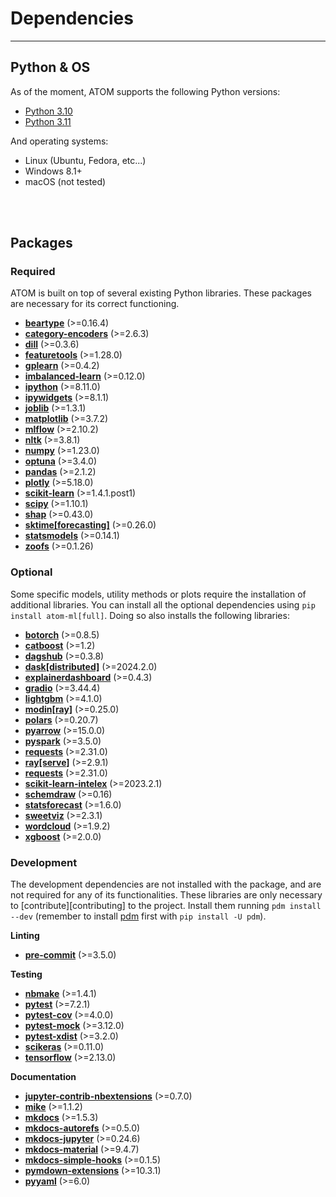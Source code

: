 # Dependencies
--------------

## Python & OS

As of the moment, ATOM supports the following Python versions:

* [Python 3.10](https://www.python.org/downloads/release/python-3100/)
* [Python 3.11](https://www.python.org/downloads/release/python-3110/)

And operating systems:

 * Linux (Ubuntu, Fedora, etc...)
 * Windows 8.1+
 * macOS (not tested)

<br><br>


## Packages

### Required

ATOM is built on top of several existing Python libraries. These
packages are necessary for its correct functioning.

* **[beartype](https://beartype.readthedocs.io/en/latest/)** (>=0.16.4)
* **[category-encoders](https://contrib.scikit-learn.org/categorical-encoding/index.html)** (>=2.6.3)
* **[dill](https://pypi.org/project/dill/)** (>=0.3.6)
* **[featuretools](https://www.featuretools.com/)** (>=1.28.0)
* **[gplearn](https://gplearn.readthedocs.io/en/stable/index.html)** (>=0.4.2)
* **[imbalanced-learn](https://imbalanced-learn.readthedocs.io/en/stable/api.html)** (>=0.12.0)
* **[ipython](https://ipython.readthedocs.io/en/stable/)** (>=8.11.0)
* **[ipywidgets](https://pypi.org/project/ipywidgets/)** (>=8.1.1)
* **[joblib](https://joblib.readthedocs.io/en/latest/)** (>=1.3.1)
* **[matplotlib](https://matplotlib.org/)** (>=3.7.2)
* **[mlflow](https://mlflow.org/)** (>=2.10.2)
* **[nltk](https://www.nltk.org/)** (>=3.8.1)
* **[numpy](https://numpy.org/)** (>=1.23.0)
* **[optuna](https://optuna.org/)** (>=3.4.0)
* **[pandas](https://pandas.pydata.org/)** (>=2.1.2)
* **[plotly](https://plotly.com/python/)** (>=5.18.0)
* **[scikit-learn](https://scikit-learn.org/stable/)** (>=1.4.1.post1)
* **[scipy](https://www.scipy.org/)** (>=1.10.1)
* **[shap](https://github.com/slundberg/shap/)** (>=0.43.0)
* **[sktime[forecasting]](http://www.sktime.net/en/latest/)** (>=0.26.0)
* **[statsmodels](https://www.statsmodels.org/stable/index.html)** (>=0.14.1)
* **[zoofs](https://jaswinder9051998.github.io/zoofs/)** (>=0.1.26)


### Optional

Some specific models, utility methods or plots require the installation of
additional libraries. You can install all the optional dependencies using
`pip install atom-ml[full]`. Doing so also installs the following libraries:

* **[botorch](https://botorch.org/docs/introduction)** (>=0.8.5)
* **[catboost](https://catboost.ai/docs/concepts/about.html)** (>=1.2)
* **[dagshub](https://github.com/DagsHub/client)** (>=0.3.8)
* **[dask[distributed]](https://dask.org/)** (>=2024.2.0)
* **[explainerdashboard](https://explainerdashboard.readthedocs.io/en/latest/)** (>=0.4.3)
* **[gradio](https://github.com/gradio-app/gradio)** (>=3.44.4)
* **[lightgbm](https://lightgbm.readthedocs.io/en/latest/)** (>=4.1.0)
* **[modin[ray]](https://modin.readthedocs.io/en/stable/)** (>=0.25.0)
* **[polars](https://pola.rs/)** (>=0.20.7)
* **[pyarrow](https://arrow.apache.org/docs/python/)** (>=15.0.0)
* **[pyspark](https://github.com/apache/spark/tree/master/python)** (>=3.5.0)
* **[requests](https://requests.readthedocs.io/en/latest/)** (>=2.31.0)
* **[ray[serve]](https://docs.ray.io/en/latest/)** (>=2.9.1)
* **[requests](https://requests.readthedocs.io/en/latest/)** (>=2.31.0)
* **[scikit-learn-intelex](https://github.com/intel/scikit-learn-intelex)** (>=2023.2.1)
* **[schemdraw](https://schemdraw.readthedocs.io/en/latest/index.html)** (>=0.16)
* **[statsforecast](https://github.com/Nixtla/statsforecast/)** (>=1.6.0)
* **[sweetviz](https://github.com/fbdesignpro/sweetviz)** (>=2.3.1)
* **[wordcloud](http://amueller.github.io/word_cloud/)** (>=1.9.2)
* **[xgboost](https://xgboost.readthedocs.io/en/latest/)** (>=2.0.0)


### Development

The development dependencies are not installed with the package, and are
not required for any of its functionalities. These libraries are only
necessary to [contribute][contributing] to the project. Install them
running `pdm install --dev` (remember to install [pdm](https://pdm-project.org/latest/) first with
`pip install -U pdm`).

**Linting**

* **[pre-commit](https://pre-commit.com/)** (>=3.5.0)

**Testing**

* **[nbmake](https://github.com/treebeardtech/nbmake)** (>=1.4.1)
* **[pytest](https://docs.pytest.org/en/latest/)** (>=7.2.1)
* **[pytest-cov](https://pytest-cov.readthedocs.io/en/latest/)** (>=4.0.0)
* **[pytest-mock](https://github.com/pytest-dev/pytest-mock/)** (>=3.12.0)
* **[pytest-xdist](https://github.com/pytest-dev/pytest-xdist)** (>=3.2.0)
* **[scikeras](https://github.com/adriangb/scikeras)** (>=0.11.0)
* **[tensorflow](https://www.tensorflow.org/learn)** (>=2.13.0)

**Documentation**

* **[jupyter-contrib-nbextensions](https://github.com/ipython-contrib/jupyter_contrib_nbextensions)** (>=0.7.0)
* **[mike](https://github.com/jimporter/mike)** (>=1.1.2)
* **[mkdocs](https://www.mkdocs.org/)** (>=1.5.3)
* **[mkdocs-autorefs](https://mkdocstrings.github.io/autorefs/)** (>=0.5.0)
* **[mkdocs-jupyter](https://github.com/danielfrg/mkdocs-jupyter)** (>=0.24.6)
* **[mkdocs-material](https://squidfunk.github.io/mkdocs-material/)** (>=9.4.7)
* **[mkdocs-simple-hooks](https://github.com/aklajnert/mkdocs-simple-hooks)** (>=0.1.5)
* **[pymdown-extensions](https://github.com/facelessuser/pymdown-extensions)** (>=10.3.1)
* **[pyyaml](https://pyyaml.org/)** (>=6.0)
